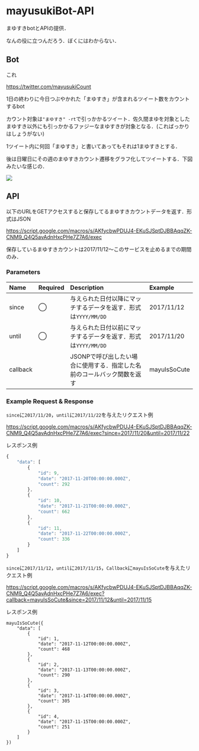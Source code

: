 # mayusukiBot-API
まゆすきbotとAPIの提供．

なんの役に立つんだろう．ぼくにはわからない．

## Bot
これ

https://twitter.com/mayusukiCount

1日の終わりに今日つぶやかれた「まゆすき」が含まれるツイート数をカウントするbot

カウント対象は`"まゆすき" -rt`で引っかかるツイート．佐久間まゆを対象としたまゆすき以外にも引っかかるファジーなまゆすきが対象となる．(こればっかりはしょうがない)

1ツイート内に何回「まゆすき」と書いてあってもそれは1まゆすきとする．

後は日曜日にその週のまゆすきカウント遷移をグラフ化してツイートする．下図みたいな感じの．

![](https://pbs.twimg.com/media/DPh5bVcU8AAR4AI.jpg:orig)


## API
以下のURLをGETアクセスすると保存してるまゆすきカウントデータを返す．形式はJSON

https://script.google.com/macros/s/AKfycbwPDUJ4-EKuSJSptDJBBAqqZK-CNM9_Q4Q5avAdnHxcPHe7Z7A6/exec

保存しているまゆすきカウントは2017/11/12～このサービスを止めるまでの期間のみ．

### Parameters
|Name|Required|Description|Example|
|:-|:-|:-|:-|
|since|◯|与えられた日付以降にマッチするデータを返す．形式は`YYYY/MM/DD`|2017/11/12|
|until|◯|与えられた日付以前にマッチするデータを返す．形式は`YYYY/MM/DD`|2017/11/20|
|callback||JSONPで呼び出したい場合に使用する．指定した名前のコールバック関数を返す|mayuIsSoCute|

### Example Request & Response
`since`に`2017/11/20`，`until`に`2017/11/22`を与えたリクエスト例

https://script.google.com/macros/s/AKfycbwPDUJ4-EKuSJSptDJBBAqqZK-CNM9_Q4Q5avAdnHxcPHe7Z7A6/exec?since=2017/11/20&until=2017/11/22

レスポンス例

```javascript
{
    "data": [
        {
            "id": 9,
            "date": "2017-11-20T00:00:00.000Z",
            "count": 292
        },
        {
            "id": 10,
            "date": "2017-11-21T00:00:00.000Z",
            "count": 662
        },
        {
            "id": 11,
            "date": "2017-11-22T00:00:00.000Z",
            "count": 336
        }
    ]
}
```

`since`に`2017/11/12`，`until`に`2017/11/15`，`Callback`に`mayuIsSoCute`を与えたリクエスト例

https://script.google.com/macros/s/AKfycbwPDUJ4-EKuSJSptDJBBAqqZK-CNM9_Q4Q5avAdnHxcPHe7Z7A6/exec?callback=mayuIsSoCute&since=2017/11/12&until=2017/11/15

レスポンス例

```jacascript
mayuIsSoCute({
    "data": [
        {
            "id": 1,
            "date": "2017-11-12T00:00:00.000Z",
            "count": 468
        },
        {
            "id": 2,
            "date": "2017-11-13T00:00:00.000Z",
            "count": 290
        },
        {
            "id": 3,
            "date": "2017-11-14T00:00:00.000Z",
            "count": 305
        },
        {
            "id": 4,
            "date": "2017-11-15T00:00:00.000Z",
            "count": 251
        }
    ]
})
```
